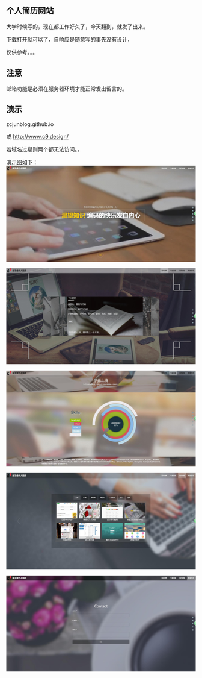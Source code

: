 ## 个人简历网站

大学时候写的，现在都工作好久了，今天翻到，就发了出来。

下载打开就可以了，自响应是随意写的事先没有设计，

仅供参考。。。

## 注意

邮箱功能是必须在服务器环境才能正常发出留言的。

## 演示

zcjunblog.github.io 

或 <http://www.c9.design/> 

若域名过期则两个都无法访问。。

演示图如下：![1](./preview/1.jpg)

![2](./preview/2.jpg)

![3](./preview/3.jpg)

![4](./preview/4.jpg)

![5](./preview/5.jpg)